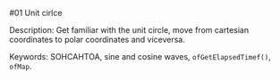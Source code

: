 #01 Unit cirlce

Description:
Get familiar with the unit circle, move from cartesian coordinates to polar coordinates and viceversa.

Keywords:
SOHCAHTOA, sine and cosine waves, `ofGetElapsedTimef()`, `ofMap`.

